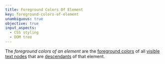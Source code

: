 ```yaml
---
title: Foreground Colors Of Element
key: foreground-colors-of-element
unambiguous: true
objective: true
input_aspects:
  - CSS styling
  - DOM tree
---
```


The _foreground colors of an element_ are the [foreground colors](#foreground-colors-of-text) of all [visible](#visible) [text nodes](https://dom.spec.whatwg.org/#text) that are [descendants](https://dom.spec.whatwg.org/#concept-tree-descendant) of that element. 
